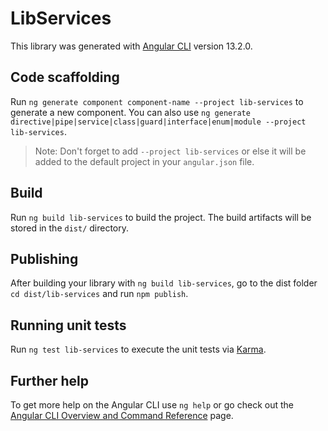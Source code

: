 # LibServices

This library was generated with [Angular CLI](https://github.com/angular/angular-cli) version 13.2.0.

## Code scaffolding

Run `ng generate component component-name --project lib-services` to generate a new component. You can also use `ng generate directive|pipe|service|class|guard|interface|enum|module --project lib-services`.
> Note: Don't forget to add `--project lib-services` or else it will be added to the default project in your `angular.json` file. 

## Build

Run `ng build lib-services` to build the project. The build artifacts will be stored in the `dist/` directory.

## Publishing

After building your library with `ng build lib-services`, go to the dist folder `cd dist/lib-services` and run `npm publish`.

## Running unit tests

Run `ng test lib-services` to execute the unit tests via [Karma](https://karma-runner.github.io).

## Further help

To get more help on the Angular CLI use `ng help` or go check out the [Angular CLI Overview and Command Reference](https://angular.io/cli) page.
